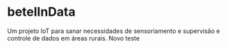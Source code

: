 # betelInData
Um projeto IoT para sanar necessidades de sensoriamento e supervisão e controle de dados em áreas rurais. Novo teste
